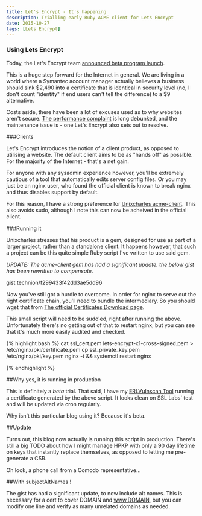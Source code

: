 ```yaml
---
title: Let's Encrypt - It's happening
description: Trialling early Ruby ACME client for Lets Encrypt
date: 2015-10-27
tags: [Lets Encrypt]
---
```


### Using Lets Encrypt

Today, the Let's Encrypt team [announced beta program launch](https://community.letsencrypt.org/t/beta-program-announcements/1631). 

This is a huge step forward for the Internet in general. We are living in a world where a Symantec account manager actually believes a business should sink $2,490 into a certificate that is identical in security level (no, I don't count "identity" if end users can't tell the difference) to a $9 alternative.

Costs aside, there have been a lot of excuses used as to why websites aren't secure. [The performance complaint](https://blog.cloudflare.com/universal-ssl-how-it-scales/) is long debunked, and the maintenance issue is - one Let's Encrypt also sets out to resolve.


###Clients

Let's Encrypt introduces the notion of a client product, as opposed to utilising a website. The default client aims to be as "hands off" as possible. For the majority of the Internet - that's a net gain.

For anyone with any sysadmin experience however, you'll be extremely cautious of a tool that automatically edits server config files. Or you may just be an nginx user, who found the official client is known to break nginx and thus disables support by default.

For this reason, I have a strong preference for [Unixcharles acme-client](https://github.com/unixcharles/acme-client). This also avoids sudo, although I note this can now be acheived in the official client.

###Running it

Unixcharles stresses that his product is a gem, designed for use as part of a larger project, rather than a standalone client. It happens however, that such a project can be this quite simple Ruby script I've written to use said gem.

*UPDATE: The acme-client gem has had a significant update. the below gist has been rewritten to compensate.*


 gist technion/f299433f42dd3ae5dd96 
     
Now you've still got a hurdle to overcome. In order for nginx to serve out the right certificate chain, you'll need to bundle the intermediary. So you should wget that from [The official Certificates Download page](https://letsencrypt.org/certs/lets-encrypt-x1-cross-signed.pem).

This small script will need to be sudo'ed, right after running the above. Unfortunately there's no getting out of that to restart nginx, but you can see that it's much more easily audited and checked.

{% highlight bash %}
cat ssl_cert.pem lets-encrypt-x1-cross-signed.pem  > /etc/nginx/pki/certificate.pem
cp ssl_private_key.pem /etc/nginx/pki/key.pem
nginx -t && systemctl restart nginx

{% endhighlight %}

##Why yes, it is running in production

This is definitely a *beta* trial. That said, I have my [ERLVulnscan Tool](https://erlvulnscan.lolware.net) running a certificate generated by the above script. It looks clean on SSL Labs' test and will be updated via cron regularly.

Why isn't this particular blog using it? Because it's beta.

##Update

Turns out, this blog now actually is running this script in production. There's still a big TODO about how I might manage HPKP with only a 90 day lifetime on keys that instantly replace themselves, as opposed to letting me pre-generate a CSR.

Oh look, a phone call from a Comodo representative...

##With subjectAltNames !

The gist has had a significant update, to now include alt names. This is necessary for a cert to cover DOMAIN and www.DOMAIN, but you can modify one line and verify as many unrelated domains as needed.

